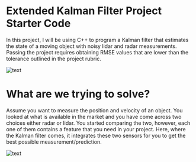 # Extended Kalman Filter Project Starter Code
In this project, I will be using  C++ to program a Kalman filter that estimates the state of a moving object with noisy lidar and radar measurements. Passing the project requires obtaining RMSE values that are lower than the tolerance outlined in the project rubric. 

![text](https://s3.us-west-2.amazonaws.com/secure.notion-static.com/150a730d-42a7-431a-8c50-7f8d487032ce/Screenshot_2021-10-22_164305.png?X-Amz-Algorithm=AWS4-HMAC-SHA256&X-Amz-Credential=AKIAT73L2G45O3KS52Y5%2F20211022%2Fus-west-2%2Fs3%2Faws4_request&X-Amz-Date=20211022T142750Z&X-Amz-Expires=86400&X-Amz-Signature=addda559ec3926786b09efb721a7b9818d7ecbbdbeb89e30066c86143cf0538c&X-Amz-SignedHeaders=host&response-content-disposition=filename%20%3D%22Screenshot%25202021-10-22%2520164305.png%22)
# What are we trying to solve? 
Assume you want to measure the position and velocity of an object. You looked at what is available in the market and you have come across two choices either radar or lidar. You started comparing the two, however, each one of them contains a feature that you need in your project. Here, where the Kalman filter comes, it integrates these two sensors for you to get the best possible measurement/prediction. 

![text](https://s3.us-west-2.amazonaws.com/secure.notion-static.com/e52bf3a2-43e4-4fdf-9c67-4cf8565332bc/Untitled.png?X-Amz-Algorithm=AWS4-HMAC-SHA256&X-Amz-Credential=AKIAT73L2G45O3KS52Y5%2F20211022%2Fus-west-2%2Fs3%2Faws4_request&X-Amz-Date=20211022T141543Z&X-Amz-Expires=86400&X-Amz-Signature=afe0e8b63a1d85ded6589ccbef21df16711dde4a4e25e2756356da9b35867726&X-Amz-SignedHeaders=host&response-content-disposition=filename%20%3D%22Untitled.png%22)


